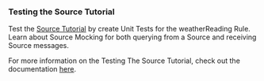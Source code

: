 ### Testing the Source Tutorial
Test the [Source Tutorial](/docs/system/tutorials/sourcetutorial/index.html) by create Unit Tests for the weatherReading Rule.
Learn about Source Mocking for both querying from a Source and receiving Source messages.

For more information on the Testing The Source Tutorial, check out the documentation [here](/docs/system/tutorials/testsourcetutorial/index.html).
